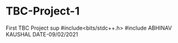 # TBC-Project-1
First TBC Project
sup
#include<bits/stdc++.h>
#include<TBC>
ABHINAV KAUSHAL
DATE-09/02/2021
